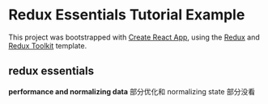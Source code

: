<!--
 * @Author: xinyang3
 * @Date: 2020-07-13 18:34
 * @Descripttion: awesome description
 * @LastEditors: xinyang3
 * @LastEditTime: 2021-04-21 18:11
-->

# Redux Essentials Tutorial Example

This project was bootstrapped with [Create React App](https://github.com/facebook/create-react-app), using the [Redux](https://redux.js.org/) and [Redux Toolkit](https://redux-toolkit.js.org/) template.

## redux essentials

<b>performance and normalizing data</b> 部分优化和 normalizing state 部分没看
